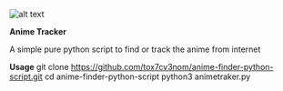 ![alt text](https://i.ibb.co/DG0dg31/Screenshot-20210626-121450.png)

**Anime Tracker**

A simple pure python script to find or track the anime from internet

**Usage**
git clone https://github.com/tox7cv3nom/anime-finder-python-script.git
cd anime-finder-python-script
python3 animetraker.py 
